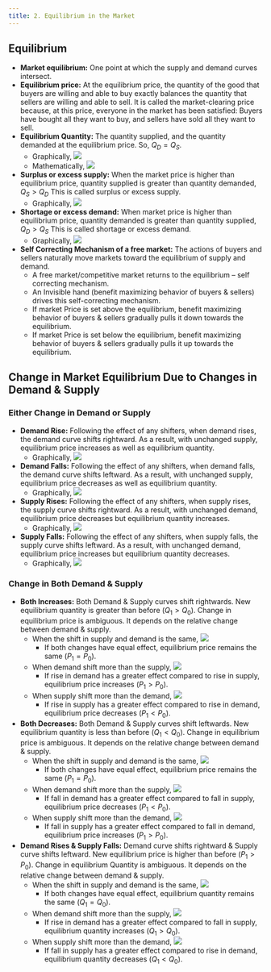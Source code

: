 ```yaml
---
title: 2. Equilibrium in the Market
---
```


## Equilibrium

- **Market equilibrium:** One point at which the supply and
  demand curves intersect.
- **Equilibrium price:** At the equilibrium price, the quantity of the good that buyers are willing and able to buy exactly balances the quantity that sellers are willing and able to sell. It is called the market-clearing price because, at this price, everyone in the market has been satisfied: Buyers have bought all they want to buy, and sellers have sold all they want to sell.
- **Equilibrium Quantity:** The quantity supplied, and the quantity demanded at the equilibrium price. So, $Q_D = Q_S$.
  - Graphically,
    ![](./img/equilibrium-quantity.png)
  - Mathematically,
    ![](./img/mathematically-qe.png)
- **Surplus or excess supply:** When the market price is higher than equilibrium price, quantity supplied is greater than quantity demanded, $Q_S > Q_D$ This is called surplus or excess supply.
  - Graphically,
    ![](./img/surplus.png)
- **Shortage or excess demand:** When market price is higher than equilibrium price, quantity demanded is greater than quantity supplied, $Q_D > Q_S$ This is called shortage or excess demand.
  - Graphically,
    ![](./img/shortage.png)
- **Self Correcting Mechanism of a free market:** The actions of buyers and sellers naturally move markets toward the equilibrium of supply and demand.
  - A free market/competitive market returns to the
    equilibrium – self correcting mechanism.
  - An Invisible hand (benefit maximizing behavior of
    buyers & sellers) drives this self-correcting mechanism.
  - If market Price is set above the equilibrium, benefit maximizing behavior of buyers & sellers gradually pulls it down towards the equilibrium.
  - If market Price is set below the equilibrium, benefit maximizing behavior of buyers & sellers gradually pulls it up towards the equilibrium.

## Change in Market Equilibrium Due to Changes in Demand & Supply

### Either Change in Demand or Supply

- **Demand Rise:** Following the effect of any shifters, when demand rises, the demand curve shifts rightward. As a result, with unchanged supply, equilibrium price increases as well as equilibrium quantity.
  - Graphically,
    ![](./img/equilibrium-demand-rise.png)
- **Demand Falls:** Following the effect of any shifters, when demand falls, the demand curve shifts leftward. As a result, with unchanged supply, equilibrium price decreases as well as equilibrium quantity.
  - Graphically,
    ![](./img/equilibrium-demand-fall.png)
- **Supply Rises:** Following the effect of any shifters, when supply rises, the supply curve shifts rightward. As a result, with unchanged demand, equilibrium price decreases but equilibrium quantity increases.
  - Graphically,
    ![](./img/equilibrium-supply-rise.png)
- **Supply Falls:** Following the effect of any shifters, when supply falls, the supply curve shifts leftward. As a result, with unchanged demand, equilibrium price increases but equilibrium quantity decreases.
  - Graphically,
    ![](./img/equilibrium-supply-fall.png)

### Change in Both Demand & Supply

- **Both Increases:** Both Demand & Supply curves shift rightwards. New equilibrium quantity is greater than before ($Q_1 > Q_0$). Change in equilibrium price is ambiguous. It depends on the relative change between demand & supply.
  - When the shift in supply and demand is the same,
    ![](./img/equilibrium-both-increase.png)
    - If both changes have equal effect, equilibrium price remains the same ($P_1 = P_0$).
  - When demand shift more than the supply,
    ![](./img/equilibrium-both-increase-demand-more.png)
    - If rise in demand has a greater effect compared to rise in supply, equilibrium price increases ($P_1 > P_0$).
  - When supply shift more than the demand,
    ![](./img/equilibrium-both-increase-supply-more.png)
    - If rise in supply has a greater effect compared to rise in demand, equilibrium price decreases ($P_1 < P_0$).
- **Both Decreases:** Both Demand & Supply curves shift leftwards. New equilibrium quantity is less than before ($Q_1 < Q_0$). Change in equilibrium price is ambiguous. It depends on the relative change between demand & supply.
  - When the shift in supply and demand is the same,
    ![](./img/equilibrium-both-decrease.png)
    - If both changes have equal effect, equilibrium price remains the same ($P_1 = P_0$).
  - When demand shift more than the supply,
    ![](./img/equilibrium-both-decrease-demand-more.png)
    - If fall in demand has a greater effect compared to fall in supply, equilibrium price decreases ($P_1 < P_0$).
  - When supply shift more than the demand,
    ![](./img/equilibrium-both-decrease-supply-more.png)
    - If fall in supply has a greater effect compared to fall in demand, equilibrium price increases ($P_1 > P_0$).
- **Demand Rises & Supply Falls:** Demand curve shifts rightward & Supply curve shifts leftward. New equilibrium price is higher than before ($P_1 > P_0$). Change in equilibrium Quantity is ambiguous. It depends on the relative change between demand & supply.
  - When the shift in supply and demand is the same,
    ![](./img/equilibrium-demand-rise-supply-fall.png)
    - If both changes have equal effect, equilibrium quantity remains the same ($Q_1 = Q_0$).
  - When demand shift more than the supply,
    ![](./img/equilibrium-demand-rise-supply-fall-demand-more.png)
    - If rise in demand has a greater effect compared to fall in supply, equilibrium quantity increases ($Q_1 > Q_0$).
  - When supply shift more than the demand,
    ![](img/equilibrium-demand-rise-supply-fall-supply-more.png)
    - If fall in supply has a greater effect compared to rise in demand, equilibrium quantity decreases ($Q_1 < Q_0$).
